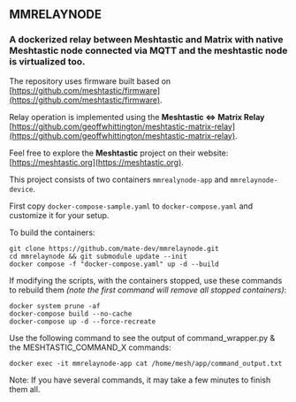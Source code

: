 ## MMRELAYNODE
### A dockerized relay between Meshtastic and Matrix with native Meshtastic node connected via MQTT and the meshtastic node is virtualized too.

The repository uses firmware built based on [https://github.com/meshtastic/firmware](https://github.com/meshtastic/firmware).

Relay operation is implemented using the **Meshtastic <=> Matrix Relay** [https://github.com/geoffwhittington/meshtastic-matrix-relay](https://github.com/geoffwhittington/meshtastic-matrix-relay).

Feel free to explore the **Meshtastic** project on their website: [https://meshtastic.org](https://meshtastic.org).

This project consists of two containers `mmrealynode-app` and `mmrelaynode-device`.

First copy `docker-compose-sample.yaml` to `docker-compose.yaml` and customize it for your setup.

To build the containers:

```
git clone https://github.com/mate-dev/mmrelaynode.git
cd mmrelaynode && git submodule update --init
docker compose -f "docker-compose.yaml" up -d --build
```

If modifying the scripts, with the containers stopped, use these commands to rebuild them *(note the first command will remove all stopped containers)*:

```
docker system prune -af
docker-compose build --no-cache
docker-compose up -d --force-recreate 
```

Use the following command to see the output of command_wrapper.py & the MESHTASTIC_COMMAND_X commands:
```
docker exec -it mmrelaynode-app cat /home/mesh/app/command_output.txt
```

Note: If you have several commands, it may take a few minutes to finish them all.
